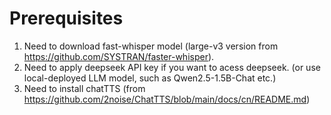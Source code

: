 # Prerequisites
1. Need to download fast-whisper model (large-v3 version from https://github.com/SYSTRAN/faster-whisper).
2. Need to apply deepseek API key if you want to acess deepseek. (or use local-deployed LLM model, such as Qwen2.5-1.5B-Chat etc.)
3. Need to install chatTTS (from https://github.com/2noise/ChatTTS/blob/main/docs/cn/README.md)
